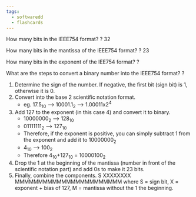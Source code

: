 ```yaml
---
tags:
  - softwaredd
  - flashcards
---
```


How many bits in the IEEE754 format?
?
32

How many bits in the mantissa of the IEEE754 format?
?
23

How many bits in the exponent of the IEE754 format?
?

What are the steps to convert a binary number into the IEEE754 format?
?
1. Determine the sign of the number. If negative, the first bit (sign bit) is 1, otherwise it is 0.
2. Convert into the base 2 scientific notation format.
	- eg. 17.5$_{10}$   -->  10001.1$_{2}$  -->  1.00011x2${^4}$ 
3. Add 127 to the exponent (in this case 4) and convert it to binary.
	- 10000000${_{2}}$ --> 128${_{10}}$
	- 01111111${_{2}}$ --> 127${_{10}}$
	- Therefore, if the exponent is positive, you can simply subtract 1 from the exponent and add it to 10000000${_{2}}$ 
	- 4${_{10}}$ --> 100${_{2}}$ 
	- Therefore 4${_{10}}$+127${_{10}}$ = 10000100${_{2}}$ 
4. Drop the 1 at the beginning of the mantissa (number in front of the scientific notation part) and add 0s to make it 23 bits.
5. Finally, combine the components. S XXXXXXXX MMMMMMMMMMMMMMMMMMMMMMM where S = sign bit, X = exponent + bias of 127, M = mantissa without the 1 the beginning.